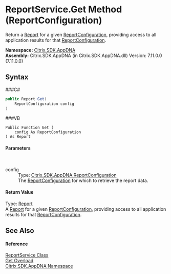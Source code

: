 # ReportService.Get Method (ReportConfiguration)
 

Return a <a href="T_Citrix_SDK_AppDNA_Report">Report</a> for a given <a href="T_Citrix_SDK_AppDNA_ReportConfiguration">ReportConfiguration</a>, providing access to all application results for that <a href="T_Citrix_SDK_AppDNA_ReportConfiguration">ReportConfiguration</a>.

**Namespace:**&nbsp;<a href="N_Citrix_SDK_AppDNA">Citrix.SDK.AppDNA</a><br />**Assembly:**&nbsp;Citrix.SDK.AppDNA (in Citrix.SDK.AppDNA.dll) Version: 7.11.0.0 (7.11.0.0)

## Syntax

###C#
```csharp
public Report Get(
	ReportConfiguration config
)
```

###VB
```vbnet
Public Function Get ( 
	config As ReportConfiguration
) As Report
```


#### Parameters
&nbsp;<dl><dt>config</dt><dd>Type: <a href="T_Citrix_SDK_AppDNA_ReportConfiguration">Citrix.SDK.AppDNA.ReportConfiguration</a><br />The <a href="T_Citrix_SDK_AppDNA_ReportConfiguration">ReportConfiguration</a> for which to retrieve the report data.</dd></dl>

#### Return Value
Type: <a href="T_Citrix_SDK_AppDNA_Report">Report</a><br />A <a href="T_Citrix_SDK_AppDNA_Report">Report</a> for a given <a href="T_Citrix_SDK_AppDNA_ReportConfiguration">ReportConfiguration</a>, providing access to all application results for that <a href="T_Citrix_SDK_AppDNA_ReportConfiguration">ReportConfiguration</a>.

## See Also


#### Reference
<a href="T_Citrix_SDK_AppDNA_ReportService">ReportService Class</a><br /><a href="Overload_Citrix_SDK_AppDNA_ReportService_Get">Get Overload</a><br /><a href="N_Citrix_SDK_AppDNA">Citrix.SDK.AppDNA Namespace</a><br />